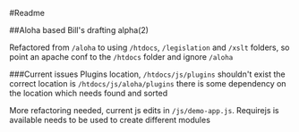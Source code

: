 #Readme

##Aloha based Bill's drafting alpha(2)

Refactored from `/aloha` to using `/htdocs`, `/legislation` and `/xslt` folders, so point an apache conf to the `/htdocs` folder and ignore `/aloha`


###Current issues
Plugins location, `/htdocs/js/plugins` shouldn't exist the correct location is `/htdocs/js/aloha/plugins` there is some dependency on the location which needs found and sorted

More refactoring needed, current js edits in `/js/demo-app.js`. Requirejs is available needs to be used to create different modules